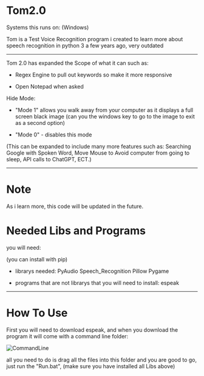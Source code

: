 # Tom2.0

Systems this runs on: (Windows)

Tom is a Test Voice Recognition program i created to learn more about speech recognition in python 3 a few years ago, very outdated

---

Tom 2.0 has expanded the Scope of what it can such as:

- Regex Engine to pull out keywords so make it more responsive

- Open Notepad when asked

Hide Mode: 

- "Mode 1" allows you walk away from your computer as it displays a full screen black image (can you the windows key to go to the image to exit as a second option)

- "Mode 0" - disables this mode

(This can be expanded to include many more features such as: Searching Google with Spoken Word, Move Mouse to Avoid computer from going to sleep, API calls to ChatGPT, ECT.)


---

# Note

As i learn more, this code will be updated in the future.

# Needed Libs and Programs

you will need:

(you can install with pip)

- librarys needed: PyAudio Speech_Recognition Pillow Pygame

- programs that are not librarys that you will need to install: espeak

---

# How To Use

First you will need to download espeak, and when you download the program it will come with a command line folder:


![CommandLine](https://github.com/user-attachments/assets/d4a48faf-e7e9-4756-8272-de3fa4ea0162)


all you need to do is drag all the files into this folder and you are good to go, just run the "Run.bat", (make sure you have installed all Libs above)
